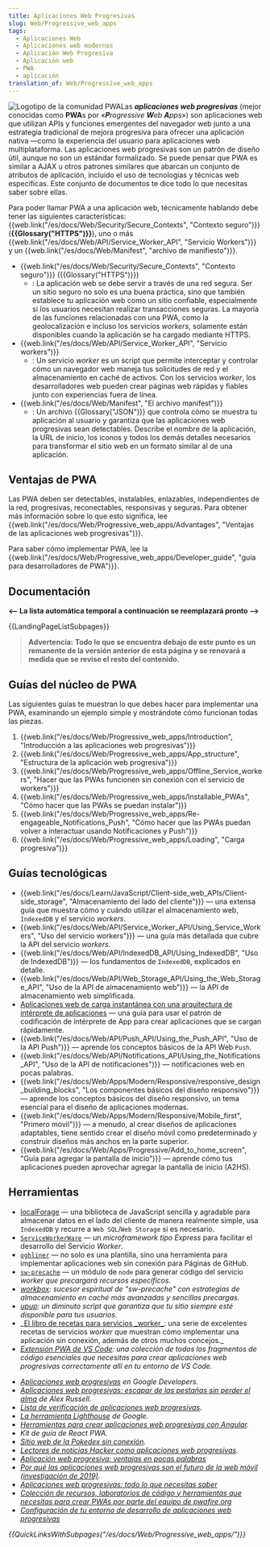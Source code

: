 ```yaml
---
title: Aplicaciones Web Progresivas
slug: Web/Progressive_web_apps
tags:
  - Aplicaciones Web
  - Aplicaciones web modernas
  - Aplicación Web Progresiva
  - Aplicación web
  - PWA
  - aplicación
translation_of: Web/Progressive_web_apps
---
```

![Logotipo de la comunidad PWA](https://mdn.mozillademos.org/files/16742/pwa.png)Las **_aplicaciones web progresivas_** (mejor conocidas como **PWA**s por «_**P**rogressive **W**eb **A**pps_») son aplicaciones web que utilizan APIs y funciones emergentes del navegador web junto a una estrategia tradicional de mejora progresiva para ofrecer una aplicación nativa —como la experiencia del usuario para aplicaciones web multiplataforma. Las aplicaciones web progresivas son un patrón de diseño útil, aunque no son un estándar formalizado. Se puede pensar que PWA es similar a AJAX u otros patrones similares que abarcan un conjunto de atributos de aplicación, incluido el uso de tecnologías y técnicas web específicas. Este conjunto de documentos te dice todo lo que necesitas saber sobre ellas.

Para poder llamar PWA a una aplicación web, técnicamente hablando debe tener las siguientes características: {{web.link("/es/docs/Web/Security/Secure_Contexts", "Contexto seguro")}} (**{{Glossary("HTTPS")}}**), uno o más {{web.link("/es/docs/Web/API/Service_Worker_API", "Servicio Workers")}} y un {{web.link("/es/docs/Web/Manifest", "archivo de manifiesto")}}.

- {{web.link("/es/docs/Web/Security/Secure_Contexts", "Contexto seguro")}} ({{Glossary("HTTPS")}})
  - : La aplicación web se debe servir a través de una red segura. Ser un sitio seguro no solo es una buena práctica, sino que también establece tu aplicación web como un sitio confiable, especialmente si los usuarios necesitan realizar transacciones seguras. La mayoría de las funciones relacionadas con una PWA, como la geolocalización e incluso los servicios _workers_, solamente están disponibles cuando la aplicación se ha cargado mediante HTTPS.
- {{web.link("/es/docs/Web/API/Service_Worker_API", "Servicio workers")}}
  - : Un servicio _worker_ es un script que permite interceptar y controlar cómo un navegador web maneja tus solicitudes de red y el almacenamiento en caché de activos. Con los servicios _worker_, los desarrolladores web pueden crear páginas web rápidas y fiables junto con experiencias fuera de línea.
- {{web.link("/es/docs/Web/Manifest", "El archivo manifest")}}
  - : Un archivo {{Glossary("JSON")}} que controla cómo se muestra tu aplicación al usuario y garantiza que las aplicaciones web progresivas sean detectables. Describe el nombre de la aplicación, la URL de inicio, los iconos y todos los demás detalles necesarios para transformar el sitio web en un formato similar al de una aplicación.

## Ventajas de PWA

Las PWA deben ser detectables, instalables, enlazables, independientes de la red, progresivas, reconectables, responsivas y seguras. Para obtener más información sobre lo que esto significa, lee {{web.link("/es/docs/Web/Progressive_web_apps/Advantages", "Ventajas de las aplicaciones web progresivas")}}.

Para saber cómo implementar PWA, lee la {{web.link("/es/docs/Web/Progressive_web_apps/Developer_guide", "guía para desarrolladores de PWA")}}.

## Documentación

**<-- La lista automática temporal a continuación se reemplazará pronto -->**

{{LandingPageListSubpages}}

> **Advertencia:** **Todo lo que se encuentra debajo de este punto es un remanente de la versión anterior de esta página y se renovará a medida que se revise el resto del contenido.**

## Guías del núcleo de PWA

Las siguientes guías te muestran lo que debes hacer para implementar una PWA, examinando un ejemplo simple y mostrándote cómo funcionan todas las piezas.

1. {{web.link("/es/docs/Web/Progressive_web_apps/Introduction", "Introducción a las aplicaciones web progresivas")}}
2. {{web.link("/es/docs/Web/Progressive_web_apps/App_structure", "Estructura de la aplicación web progresiva")}}
3. {{web.link("/es/docs/Web/Progressive_web_apps/Offline_Service_workers", "Hacer que las PWAs funcionen sin conexión con el servicio de workers")}}
4. {{web.link("/es/docs/Web/Progressive_web_apps/Installable_PWAs", "Cómo hacer que las PWAs se puedan instalar")}}
5. {{web.link("/es/docs/Web/Progressive_web_apps/Re-engageable_Notifications_Push", "Cómo hacer que las PWAs puedan volver a interactuar usando Notificaciones y Push")}}
6. {{web.link("/es/docs/Web/Progressive_web_apps/Loading", "Carga progresiva")}}

## Guías tecnológicas

- {{web.link("/es/docs/Learn/JavaScript/Client-side_web_APIs/Client-side_storage", "Almacenamiento del lado del cliente")}} — una extensa guía que muestra cómo y cuándo utilizar el almacenamiento web, `IndexedDB` y el servicio _workers_.
- {{web.link("/es/docs/Web/API/Service_Worker_API/Using_Service_Workers", "Uso del servicio workers")}} — una guía más detallada que cubre la API del servicio _workers_.
- {{web.link("/es/docs/Web/API/IndexedDB_API/Using_IndexedDB", "Uso de IndexedDB")}} — los fundamentos de `IndexedDB`, explicados en detalle.
- {{web.link("/es/docs/Web/API/Web_Storage_API/Using_the_Web_Storage_API", "Uso de la API de almacenamiento web")}} — la API de almacenamiento web simplificada.
- [Aplicaciones web de carga instantánea con una arquitectura de intérprete de aplicaciones](https://developers.google.com/web/updates/2015/11/app-shell) — una guía para usar el patrón de codificación de intérprete de App para crear aplicaciones que se cargan rápidamente.
- {{web.link("/es/docs/Web/API/Push_API/Using_the_Push_API", "Uso de la API Push")}} — aprende los conceptos básicos de la API Web `Push`.
- {{web.link("/es/docs/Web/API/Notifications_API/Using_the_Notifications_API", "Uso de la API de notificaciones")}} — notificaciones web en pocas palabras.
- {{web.link("/es/docs/Web/Apps/Modern/Responsive/responsive_design_building_blocks", "Los componentes básicos del diseño responsivo")}} — aprende los conceptos básicos del diseño responsivo, un tema esencial para el diseño de aplicaciones modernas.
- {{web.link("/es/docs/Web/Apps/Modern/Responsive/Mobile_first", "Primero móvil")}} — a menudo, al crear diseños de aplicaciones adaptables, tiene sentido crear el diseño móvil como predeterminado y construir diseños más anchos en la parte superior.
- {{web.link("/es/docs/Web/Apps/Progressive/Add_to_home_screen", "Guía para agregar la pantalla de inicio")}} — aprende cómo tus aplicaciones pueden aprovechar agregar la pantalla de inicio (A2HS).

## Herramientas

- [localForage](https://localforage.github.io/localForage/) — una biblioteca de JavaScript sencilla y agradable para almacenar datos en el lado del cliente de manera realmente simple, usa `IndexedDB` y recurre a `Web SQL`/`Web Storage` si es necesario.
- [`ServiceWorkerWare`](https://github.com/fxos-components/serviceworkerware) — un _microframework tipo Express_ para facilitar el desarrollo del Servicio _Worker_.
- [`oghliner`](https://github.com/mozilla/oghliner) — no solo es una plantilla, sino una herramienta para implementar aplicaciones web sin conexión para Páginas de GitHub.
- [`sw-precache`](https://github.com/GoogleChrome/sw-precache) — un módulo de `node` para generar código del servicio _worker que precargará recursos específicos._
- _[workbox](https://github.com/GoogleChrome/workbox): sucesor espiritual de "sw-precache" con estrategias de almacenamiento en caché más avanzadas y sencillas precargas._
- _[upup](https://www.talater.com/upup/): un diminuto script que garantiza que tu sitio siempre esté disponible para tus usuarios._
- _[El libro de recetas para servicios \_worker_](https://serviceworke.rs/): una serie de excelentes recetas de servicios _worker_ que muestran cómo implementar una aplicación sin conexión, además de otros muchos concejos.\_
- _[Extensión PWA de VS Code](https://marketplace.visualstudio.com/items?itemName=mayeedwin.vscode-pwa): una colección de todos los fragmentos de código esenciales que necesitas para crear aplicaciones web progresivas correctamente allí en tu entorno de VS Code._

<!---->

- _[Aplicaciones web progresivas](https://developers.google.com/web/progressive-web-apps) en Google Developers._
- _[Aplicaciones web progresivas: escapar de las pestañas sin perder el alma](https://medium.com/@slightlylate/progressive-apps-escaping-tabs-without-losing-our-soul-3b93a8561955#.6czgj0myh) de Alex Russell._
- _[Lista de verificación de aplicaciones web progresivas](https://developers.google.com/web/progressive-web-apps/checklist)._
- _[La herramienta Lighthouse](https://developers.google.com/web/tools/lighthouse) de Google._
- _[Herramientas para crear aplicaciones web progresivas con Angular](https://github.com/angular/mobile-toolkit)._
- _Kit de guía de React PWA._
- _[Sitio web de la Pokedex sin conexión](https://pokedex.org/)._
- _[Lectores de noticias Hacker como aplicaciones web progresivas](https://hnpwa.com/)._
- _[Aplicación web progresiva: ventajas en pocas palabras](https://goingmeta.io/progressive-web-app/)_
- _[Por qué las aplicaciones web progresivas son el futuro de la web móvil (investigación de 2019)](https://ymedialabs.com/progressive-web-apps)._
- _[Aplicaciones web progresivas: todo lo que necesitas saber](https://www.csschopper.com/blog/progressive-web-apps-everything-you-need-to-know/)_
- _[Colección de recursos, laboratorios de código y herramientas que necesitas para crear PWAs por parte del equipo de pwafire.org](https://pwafire.org)_
- _[Configuración de tu entorno de desarrollo de aplicaciones web progresivas](https://github.com/pwafire/pwadev-tips)_

_{{QuickLinksWithSubpages("/es/docs/Web/Progressive_web_apps/")}}_
